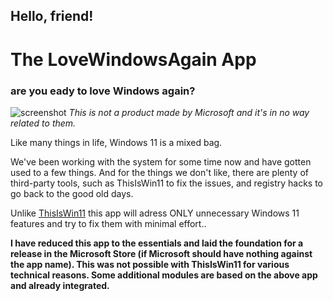 
## Hello, friend!
# The LoveWindowsAgain App
###  are you eady to love Windows again?

![screenshot](https://github.com/builtbybel/LoveWindowsAgain/blob/main/assets/lwa.png)
 _This is not a product made by Microsoft and it's in no way related to them._
 
Like many things in life, Windows 11 is a mixed bag.

We've been working with the system for some time now and have gotten used to a few things.
And for the things we don't like, there are plenty of third-party tools, such as ThisIsWin11 to fix the issues, and registry hacks to go back to the good old days.

Unlike [ThisIsWin11](https://github.com/builtbybel/ThisIsWin11) this app will adress ONLY unnecessary Windows 11 features and try to fix them with minimal effort..

**I have reduced this app to the essentials and laid the foundation for a release in the Microsoft Store (if Microsoft should have nothing against the app name). 
This was not possible with ThisIsWin11 for various technical reasons. Some additional modules are based on the above app and already integrated.**

